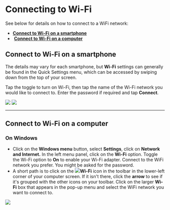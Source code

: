 # Connecting to Wi-Fi

See below for details on how to connect to a WiFi network:

* <img src="../../.gitbook/assets/Wifi.png" alt="" data-size="line" />[<img src="../../.gitbook/assets/Smartphone_icon.png" alt="" data-size="line" />**Connect to Wi-Fi on a smartphone**](connecting-to-wi-fi.md#connect-to-wifi-on-a-smartphone)
* <img src="../../.gitbook/assets/Wifi.png" alt="" data-size="line" /><img src="../../.gitbook/assets/laptop_icon.png" alt="" data-size="line" /> [**Connect to Wi-Fi on a computer**](connecting-to-wi-fi.md#connect-to-wifi-on-a-computer-it-might-be-different-depending-on-the-device.)

## **Connect to Wi-Fi on a smartphone**

The details may vary for each smartphone, but **Wi-Fi** settings can generally be found in the Quick Settings menu, which can be accessed by swiping down from the top of your screen.

Tap the toggle to turn on Wi-Fi, then tap the name of the Wi-Fi network you would like to connect to. Enter the password if required and tap **Connect**.

![](../../.gitbook/assets/WiFi\_phone\_activate.jpg) ![](../../.gitbook/assets/Mm\_Available\_wifi\_networks.jpg)

***

## **Connect to Wi-Fi on a computer**

### On Windows

* Click on the <img src="../../.gitbook/assets/Windows-logo.png" alt="" data-size="line" />**Windows menu** button, select **Settings**, click on **Network and Internet.** In the left menu panel, click on the **Wi-Fi** option. Toggle the Wi-Fi option to **On** to enable your Wi-Fi adapter. Connect to the WiFi network you prefer. You might be asked for the password.
* A short path is to click on the ![](../../.gitbook/assets/Computer\_internet\_icon.png)**Wi-Fi** icon in the toolbar in the lower-left corner of your computer screen. If it isn't there, click the <img src="../../.gitbook/assets/icon-up-01.png" alt="" data-size="line" />**arrow** to see if it's grouped with the other icons on your toolbar. Click on the larger **Wi-Fi** box that appears in the pop-up menu and select the WiFi network you want to connect to.

![](https://lh4.googleusercontent.com/9OQVtGYGQsHqx5Zj-qGwaZ9DgR3P5V3VJ99mJHCUCgWi9CgC-pwjRvP2tB9kkF\_xH0SzZvY\_ZGtWpCVJ3cjTFBhXcXqNVinl6tJoIdh6NklvNcWnpcBUPlx8ZGukgw)

